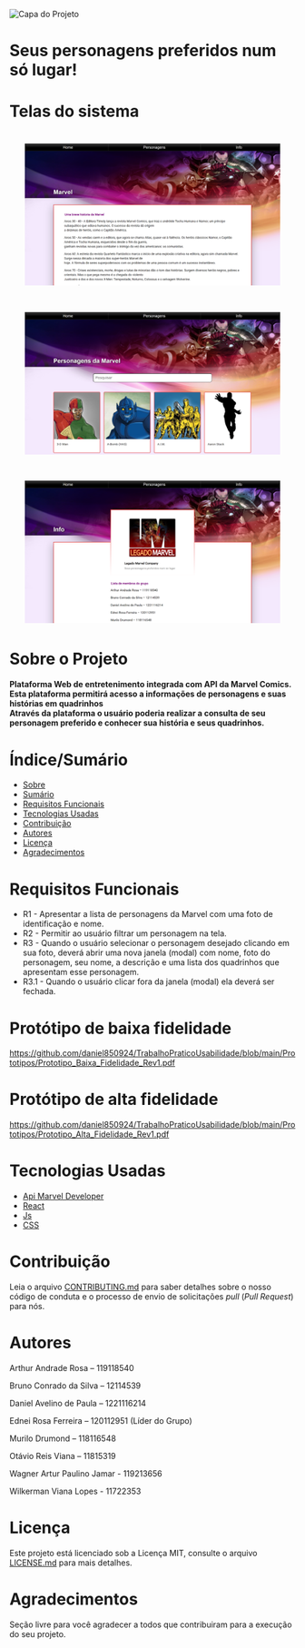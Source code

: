 ![Capa do Projeto](https://github.com/daniel850924/TrabalhoPraticoUsabilidade/blob/2f4cde8132a7a7e4e55e16c9e4745da60195fdb7/Logo/LegadoMarvel-Logo-vazada.png)

# Seus personagens preferidos num só lugar!

# Telas do sistema

<h1 align="center">
    <img width= '450' src=".\Telas\tela-home.png">
</h1>

<h1 align="center">
    <img width= '450' src=".\Telas\tela-hero.png">
</h1>

<h1 align="center">
    <img width= '450' src=".\Telas\tela-about.png">
</h1>

# Sobre o Projeto

<h4 align="left"> 
Plataforma Web de entretenimento integrada com API da Marvel Comics.</br>
Esta plataforma permitirá acesso a informações de personagens e suas histórias em quadrinhos</br>
Através da plataforma o usuário poderia realizar a consulta de seu personagem preferido e conhecer sua história e seus quadrinhos.
</h4>

# Índice/Sumário

- [Sobre](#sobre-o-projeto)
- [Sumário](#índice/sumário)
- [Requisitos Funcionais](#requisitos-funcionais)
- [Tecnologias Usadas](#tecnologias-usadas)
- [Contribuição](#contribuição)
- [Autores](#autores)
- [Licença](#licença)
- [Agradecimentos](#agradecimentos)

# Requisitos Funcionais

- R1 - Apresentar a lista de personagens da Marvel com uma foto de identificação e nome.
- R2 - Permitir ao usuário filtrar um personagem na tela.
- R3 - Quando o usuário selecionar o personagem desejado clicando em sua foto, deverá abrir uma nova janela (modal) com nome, foto do personagem, seu nome, a descrição e uma lista dos quadrinhos que apresentam esse personagem.
- R3.1 - Quando o usuário clicar fora da janela (modal) ela deverá ser fechada.

# Protótipo de baixa fidelidade

https://github.com/daniel850924/TrabalhoPraticoUsabilidade/blob/main/Prototipos/Prototipo_Baixa_Fidelidade_Rev1.pdf

# Protótipo de alta fidelidade

https://github.com/daniel850924/TrabalhoPraticoUsabilidade/blob/main/Prototipos/Prototipo_Alta_Fidelidade_Rev1.pdf

# Tecnologias Usadas

- [Api Marvel Developer](https://developer.marvel.com/)
- [React](https://pt-br.reactjs.org/)
- [Js](https://www.javascript.com/)
- [CSS](https://developer.mozilla.org/pt-BR/docs/Web/CSS)

# Contribuição

Leia o arquivo [CONTRIBUTING.md](CONTRIBUTING.md) para saber detalhes sobre o nosso código de conduta e o processo de envio de solicitações _pull_ (_Pull Request_) para nós.

# Autores

Arthur Andrade Rosa – 119118540

Bruno Conrado da Silva – 12114539

Daniel Avelino de Paula – 1221116214

Ednei Rosa Ferreira – 120112951 (Líder do Grupo)

Murilo Drumond – 118116548

Otávio Reis Viana – 11815319

Wagner Artur Paulino Jamar - 119213656

Wilkerman Viana Lopes - 11722353

# Licença

Este projeto está licenciado sob a Licença MIT, consulte o arquivo [LICENSE.md](LICENSE.md) para mais detalhes.

# Agradecimentos

Seção livre para você agradecer a todos que contribuiram para a execução do seu projeto.
